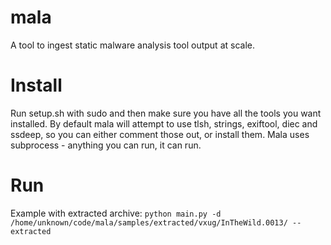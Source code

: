 # mala
A tool to ingest static malware analysis tool output at scale.

# Install
Run setup.sh with sudo and then make sure you have all the tools you want installed.
By default mala will attempt to use tlsh, strings, exiftool, diec and ssdeep, so you can either comment those out, or install them.
Mala uses subprocess - anything you can run, it can run.

# Run
Example with extracted archive:
`python main.py -d /home/unknown/code/mala/samples/extracted/vxug/InTheWild.0013/ --extracted`

